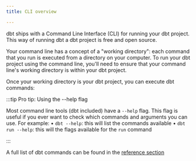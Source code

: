 ```yaml
---
title: CLI overview

---
```

dbt ships with a Command Line Interface (CLI) for running your dbt project. This way of running dbt a dbt project is free and open source.

Your command line has a concept of a "working directory": each command that you run is executed from a directory on your computer. To run your dbt project using the command line, you'll need to ensure that your command line's working directory is within your dbt project.


<Lightbox src="/img/docs/running-a-dbt-project/abbd17c-Screen_Shot_2019-11-11_at_12.20.29_PM.png" title="Use `pwd` to ensure that your terminal's working directory is your dbt project."/>

Once your working directory is your dbt project, you can execute dbt commands:

<Lightbox src="/img/docs/running-a-dbt-project/6245b3b-ezgif-4-2bcd214f09db.gif" title=""/>

:::tip Pro tip: Using the --help flag

Most command line tools (dbt included) have a `--help` flag. This flag is useful if you ever want to check which commands and arguments you can use. For example:
• `dbt --help`: this will list the commands available
• `dbt run --help`: this will the flags available for the `run` command

:::

A full list of dbt commands can be found in the [reference section](dbt-commands)
